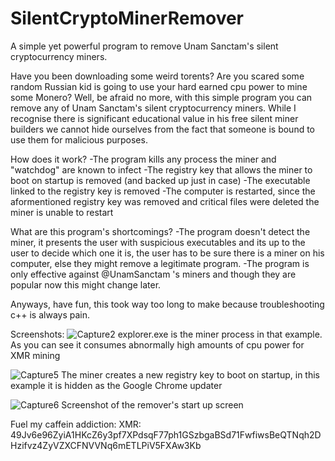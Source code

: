 # SilentCryptoMinerRemover
A simple yet powerful program to remove Unam Sanctam's silent cryptocurrency miners.

Have you been downloading some weird torents? Are you scared some random Russian kid is going to use your hard earned cpu power to mine some Monero? Well, be afraid no more, with this simple program you can remove any of Unam Sanctam's silent cryptocurrency miners. 
While I recognise there is significant educational value in his free silent miner builders we cannot hide ourselves from the fact that someone is bound to use them for malicious purposes.

How does it work?
-The program kills any process the miner and "watchdog" are known to infect
-The registry key that allows the miner to boot on startup is removed (and backed up just in case)
-The executable linked to the registry key is removed
-The computer is restarted, since the aformentioned registry key was removed and critical files were deleted the miner is unable to restart 

What are this program's shortcomings?
-The program doesn't detect the miner, it presents the user with suspicious executables and its up to the user to decide which one it is, the user has to be sure there is a miner on his computer, else they might remove a legitimate program.
-The program is only effective against @UnamSanctam 's miners and though they are popular now this might change later.

Anyways, have fun, this took way too long to make because troubleshooting c++ is always pain.

Screenshots:
![Capture2](https://user-images.githubusercontent.com/110684896/183122194-63fe7fed-e779-4dfa-9d4e-5fa7baf5e536.PNG)
explorer.exe is the miner process in that example. As you can see it consumes abnormally high amounts of cpu power for XMR mining

![Capture5](https://user-images.githubusercontent.com/110684896/183122406-0d02b2a9-a139-4cab-886e-6abcb16e3b0a.PNG)
The miner creates a new registry key to boot on startup, in this example it is hidden as the Google Chrome updater

![Capture6](https://user-images.githubusercontent.com/110684896/183122657-9ac263ea-c948-4fe7-a88d-5a79e6261b14.PNG)
Screenshot of the remover's start up screen

Fuel my caffein addiction:
XMR: 49Jv6e96ZyiA1HKcZ6y3pf7XPdsqF77ph1GSzbgaBSd71FwfiwsBeQTNqh2DHzifvz4ZyVZXCFNVVNq6mETLPiV5FXAw3Kb
